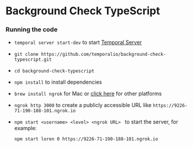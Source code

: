 # Background Check TypeScript


### Running the code

- `temporal server start-dev` to start [Temporal Server](https://github.com/temporalio/cli/#installation)
- `git clone https://github.com/temporalio/background-check-typescript.git`
- `cd background-check-typescript`
- `npm install` to install dependencies
- `brew install ngrok` for Mac or [click here](https://ngrok.com/download) for other platforms
- `ngrok http 3000` to create a publicly accessible URL like `https://9226-71-190-188-101.ngrok.io`
- `npm start <username> <level> <ngrok URL> ` to start the server, for example:

  ```
  npm start loren 0 https://9226-71-190-188-101.ngrok.io
  ```